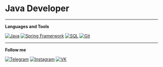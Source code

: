 # Java Developer

---

**Languages and Tools**

[![Java](https://img.shields.io/badge/Java-9A5812?style=for-the-badge&logo=java)](https://github.com/IaroslavOmelianenko)
[![Spring Framerwork](https://img.shields.io/badge/Spring_Framerwork-2F4F4F?style=for-the-badge&logo=Spring)](https://github.com/IaroslavOmelianenko)
[![SQL](https://img.shields.io/badge/SQL-2F4F4F?style=for-the-badge&logo=postgresql)](https://github.com/IaroslavOmelianenko)
[![Git](https://img.shields.io/badge/Git-2F4F4F?style=for-the-badge&logo=git)](https://github.com/IaroslavOmelianenko)

---

**Follow me**

[![Telegram](https://img.shields.io/badge/Telegram-2F4F4F?style=for-the-badge&logo=Telegram)](https://t.me/yara_mint)
[![Instagram](https://img.shields.io/badge/Instagram-2F4F4F?style=for-the-badge&logo=Instagram)](https://www.instagram.com/the_y_the_yara/)
[![VK](https://img.shields.io/badge/VKontakte-2F4F4F?style=for-the-badge&logo=vk)](https://vk.com/omelyanenko)
